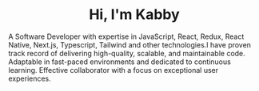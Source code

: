 <h1 align="center">Hi, I'm Kabby</h1>
<p> A Software Developer with expertise in JavaScript, React, Redux, React Native, Next.js, Typescript, Tailwind and other technologies.I have proven track record of delivering high-quality, scalable, and maintainable code. Adaptable in fast-paced environments and dedicated to continuous learning. Effective collaborator with a focus on exceptional user experiences.</p>

